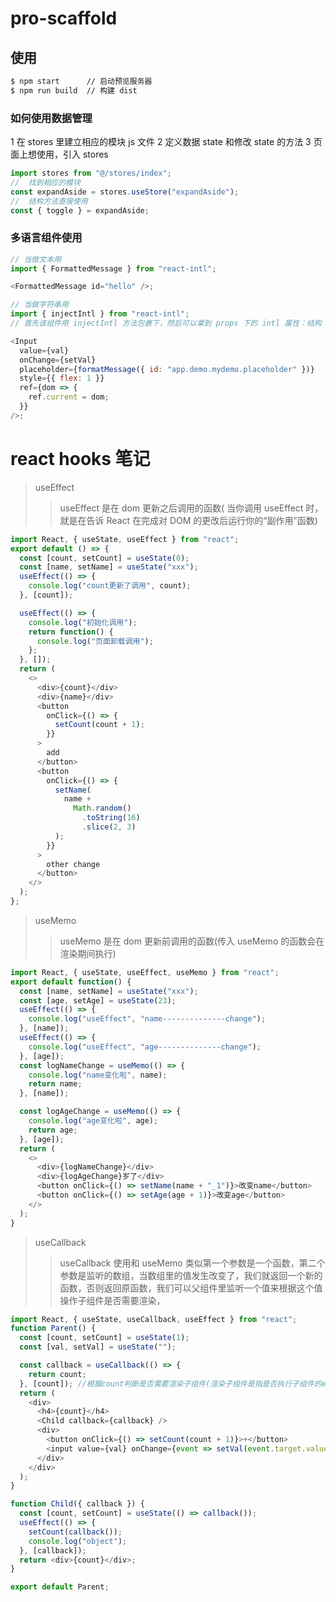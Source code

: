 # pro-scaffold

## 使用

```bash
$ npm start      // 启动预览服务器
$ npm run build  // 构建 dist
```

### 如何使用数据管理

1 在 stores 里建立相应的模块 js 文件
2 定义数据 state 和修改 state 的方法
3 页面上想使用，引入 stores

```javascript
import stores from "@/stores/index";
//  找到相应的模块
const expandAside = stores.useStore("expandAside");
//  结构方法直接使用
const { toggle } = expandAside;
```

### 多语言组件使用

```javascript
// 当做文本用
import { FormattedMessage } from "react-intl";

<FormattedMessage id="hello" />;

// 当做字符串用
import { injectIntl } from "react-intl";
// 首先该组件用 injectIntl 方法包裹下，然后可以拿到 props 下的 intl 属性：结构 formatMessage 方法即可直接使用

<Input
  value={val}
  onChange={setVal}
  placeholder={formatMessage({ id: "app.demo.mydemo.placeholder" })}
  style={{ flex: 1 }}
  ref={dom => {
    ref.current = dom;
  }}
/>;
```

# react hooks 笔记

> useEffect
>
> > useEffect 是在 dom 更新之后调用的函数( 当你调用 useEffect 时，就是在告诉 React 在完成对 DOM 的更改后运行你的“副作用”函数)

```javascript
import React, { useState, useEffect } from "react";
export default () => {
  const [count, setCount] = useState(0);
  const [name, setName] = useState("xxx");
  useEffect(() => {
    console.log("count更新了调用", count);
  }, [count]);

  useEffect(() => {
    console.log("初始化调用");
    return function() {
      console.log("页面卸载调用");
    };
  }, []);
  return (
    <>
      <div>{count}</div>
      <div>{name}</div>
      <button
        onClick={() => {
          setCount(count + 1);
        }}
      >
        add
      </button>
      <button
        onClick={() => {
          setName(
            name +
              Math.random()
                .toString(16)
                .slice(2, 3)
          );
        }}
      >
        other change
      </button>
    </>
  );
};
```

> useMemo
>
> > useMemo 是在 dom 更新前调用的函数(传入 useMemo 的函数会在渲染期间执行)

```javascript
import React, { useState, useEffect, useMemo } from "react";
export default function() {
  const [name, setName] = useState("xxx");
  const [age, setAge] = useState(23);
  useEffect(() => {
    console.log("useEffect", "name--------------change");
  }, [name]);
  useEffect(() => {
    console.log("useEffect", "age--------------change");
  }, [age]);
  const logNameChange = useMemo(() => {
    console.log("name变化啦", name);
    return name;
  }, [name]);

  const logAgeChange = useMemo(() => {
    console.log("age变化啦", age);
    return age;
  }, [age]);
  return (
    <>
      <div>{logNameChange}</div>
      <div>{logAgeChange}岁了</div>
      <button onClick={() => setName(name + "_1")}>改变name</button>
      <button onClick={() => setAge(age + 1)}>改变age</button>
    </>
  );
}
```

> useCallback
>
> > useCallback 使用和 useMemo 类似第一个参数是一个函数，第二个参数是监听的数组，当数组里的值发生改变了，我们就返回一个新的函数，否则返回原函数，我们可以父组件里监听一个值来根据这个值操作子组件是否需要渲染，

```javascript
import React, { useState, useCallback, useEffect } from "react";
function Parent() {
  const [count, setCount] = useState(1);
  const [val, setVal] = useState("");

  const callback = useCallback(() => {
    return count;
  }, [count]); //根据count判断是否需要渲染子组件(渲染子组件是指是否执行子组件的effect函数)
  return (
    <div>
      <h4>{count}</h4>
      <Child callback={callback} />
      <div>
        <button onClick={() => setCount(count + 1)}>+</button>
        <input value={val} onChange={event => setVal(event.target.value)} />
      </div>
    </div>
  );
}

function Child({ callback }) {
  const [count, setCount] = useState(() => callback());
  useEffect(() => {
    setCount(callback());
    console.log("object");
  }, [callback]);
  return <div>{count}</div>;
}

export default Parent;
```
